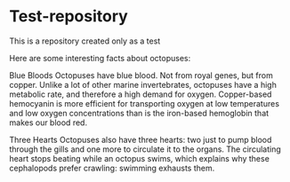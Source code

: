 # Test-repository
This is a repository created only as a test

Here are some interesting facts about octopuses:

Blue Bloods
Octopuses have blue blood. Not from royal genes, but from copper. Unlike a lot of other marine invertebrates, octopuses have a high metabolic rate, and therefore a high demand for oxygen. Copper-based hemocyanin is more efficient for transporting oxygen at low temperatures and low oxygen concentrations than is the iron-based hemoglobin that makes our blood red.

Three Hearts
Octopuses also have three hearts: two just to pump blood through the gills and one more to circulate it to the organs. The circulating heart stops beating while an octopus swims, which explains why these cephalopods prefer crawling: swimming exhausts them.
